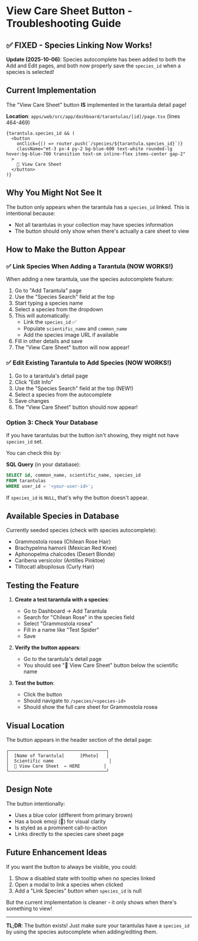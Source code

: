 # View Care Sheet Button - Troubleshooting Guide

## ✅ FIXED - Species Linking Now Works!

**Update (2025-10-06)**: Species autocomplete has been added to both the Add and Edit pages, and both now properly save the `species_id` when a species is selected!

## Current Implementation

The "View Care Sheet" button **IS** implemented in the tarantula detail page! 

**Location**: `apps/web/src/app/dashboard/tarantulas/[id]/page.tsx` (lines 464-469)

```tsx
{tarantula.species_id && (
  <button
    onClick={() => router.push(`/species/${tarantula.species_id}`)}
    className="mt-3 px-4 py-2 bg-blue-600 text-white rounded-lg hover:bg-blue-700 transition text-sm inline-flex items-center gap-2"
  >
    📖 View Care Sheet
  </button>
)}
```

## Why You Might Not See It

The button only appears when the tarantula has a `species_id` linked. This is intentional because:
- Not all tarantulas in your collection may have species information
- The button should only show when there's actually a care sheet to view

## How to Make the Button Appear

### ✅ Link Species When Adding a Tarantula (NOW WORKS!)
When adding a new tarantula, use the species autocomplete feature:
1. Go to "Add Tarantula" page
2. Use the "Species Search" field at the top
3. Start typing a species name
4. Select a species from the dropdown
5. This will automatically:
   - Link the `species_id` ✅
   - Populate `scientific_name` and `common_name`
   - Add the species image URL if available
6. Fill in other details and save
7. The "View Care Sheet" button will now appear!

### ✅ Edit Existing Tarantula to Add Species (NOW WORKS!)
1. Go to a tarantula's detail page
2. Click "Edit Info"
3. Use the "Species Search" field at the top (NEW!)
4. Select a species from the autocomplete
5. Save changes
6. The "View Care Sheet" button should now appear!

### Option 3: Check Your Database
If you have tarantulas but the button isn't showing, they might not have `species_id` set.

You can check this by:

**SQL Query** (in your database):
```sql
SELECT id, common_name, scientific_name, species_id 
FROM tarantulas 
WHERE user_id = '<your-user-id>';
```

If `species_id` is `NULL`, that's why the button doesn't appear.

## Available Species in Database

Currently seeded species (check with species autocomplete):
- Grammostola rosea (Chilean Rose Hair)
- Brachypelma hamorii (Mexican Red Knee)
- Aphonopelma chalcodes (Desert Blonde)
- Caribena versicolor (Antilles Pinktoe)
- Tliltocatl albopilosus (Curly Hair)

## Testing the Feature

1. **Create a test tarantula with a species**:
   - Go to Dashboard → Add Tarantula
   - Search for "Chilean Rose" in the species field
   - Select "Grammostola rosea"
   - Fill in a name like "Test Spider"
   - Save

2. **Verify the button appears**:
   - Go to the tarantula's detail page
   - You should see "📖 View Care Sheet" button below the scientific name

3. **Test the button**:
   - Click the button
   - Should navigate to `/species/<species-id>`
   - Should show the full care sheet for Grammostola rosea

## Visual Location

The button appears in the header section of the detail page:

```
┌─────────────────────────────────────┐
│  [Name of Tarantula]      [Photo]   │
│  Scientific name                     │
│  📖 View Care Sheet  ← HERE         │
└─────────────────────────────────────┘
```

## Design Note

The button intentionally:
- Uses a blue color (different from primary brown)
- Has a book emoji (📖) for visual clarity
- Is styled as a prominent call-to-action
- Links directly to the species care sheet page

## Future Enhancement Ideas

If you want the button to always be visible, you could:
1. Show a disabled state with tooltip when no species linked
2. Open a modal to link a species when clicked
3. Add a "Link Species" button when `species_id` is null

But the current implementation is cleaner - it only shows when there's something to view!

---

**TL;DR**: The button exists! Just make sure your tarantulas have a `species_id` by using the species autocomplete when adding/editing them.

